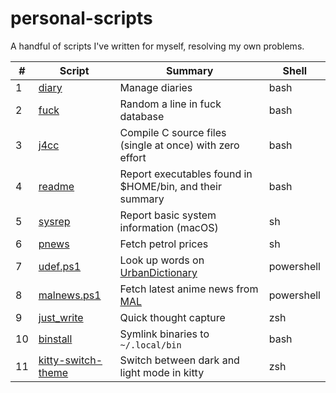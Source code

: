 # personal-scripts
A handful of scripts I've written for myself, resolving my own problems.

|# |Script|Summary|Shell|
|--|------|-------|-----|
|1 |[diary](diary)|Manage diaries|bash|
|2 |[fuck](fuck)|Random a line in fuck database|bash|
|3 |[j4cc](j4cc)|Compile C source files (single at once) with zero effort|bash|
|4 |[readme](readme)|Report executables found in $HOME/bin, and their summary|bash|
|5 |[sysrep](sysrep)|Report basic system information (macOS)|sh|
|6 |[pnews](pnews)|Fetch petrol prices|sh|
|7 |[udef.ps1](udef.ps1)|Look up words on [UrbanDictionary](https://www.urbandictionary.com)|powershell|
|8 |[malnews.ps1](malnews.ps1)|Fetch latest anime news from [MAL](https://myanimelist.net)|powershell|
|9 |[just_write](just_write)|Quick thought capture|zsh|
|10|[binstall](binstall)|Symlink binaries to `~/.local/bin`|bash|
|11|[kitty-switch-theme](kitty-switch-theme)|Switch between dark and light mode in kitty|zsh|
